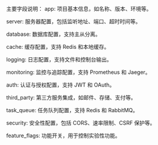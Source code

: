 主要字段说明：
app: 项目基本信息，如名称、版本、环境等。

server: 服务器配置，包括监听地址、端口、超时时间等。

database: 数据库配置，支持主从分离。

cache: 缓存配置，支持 Redis 和本地缓存。

logging: 日志配置，支持文件和控制台输出。

monitoring: 监控与追踪配置，支持 Prometheus 和 Jaeger。

auth: 认证与授权配置，支持 JWT 和 OAuth。

third_party: 第三方服务集成，如邮件、存储、支付等。

task_queue: 任务队列配置，支持 Redis 和 RabbitMQ。

security: 安全性配置，包括 CORS、速率限制、CSRF 保护等。

feature_flags: 功能开关，用于控制实验性功能。